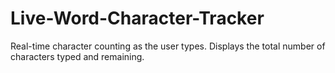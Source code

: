 # Live-Word-Character-Tracker
Real-time character counting as the user types. Displays the total number of characters typed and remaining.
